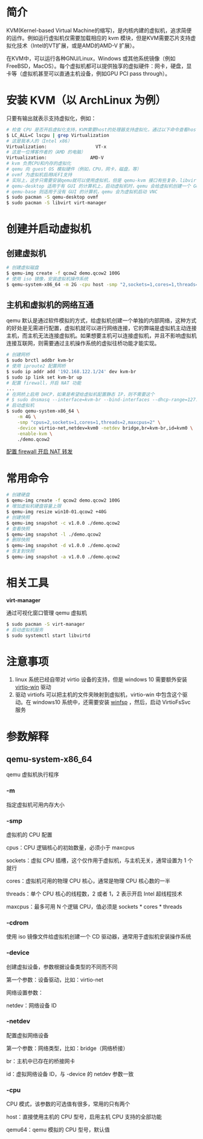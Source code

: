 # 简介

KVM(Kernel-based Virtual Machine的缩写)，是内核内建的虚拟机，追求简便的运作。例如运行虚拟机仅需要加载相应的 kvm 模块，但是KVM需要芯片支持虚拟化技术（Intel的VT扩展，或是AMD的AMD-V 扩展）。

在KVM中，可以运行各种GNU/Linux，Windows 或其他系统镜像（例如FreeBSD，MacOS）。每个虚拟机都可以提供独享的虚拟硬件：网卡，硬盘，显卡等（虚拟机甚至可以直通主机设备，例如GPU PCI pass through）。

# 安装 KVM（以 ArchLinux 为例）

只要有输出就表示支持虚拟化，例如：

```bash
# 检查 CPU 是否开启虚拟化支持，KVM需要host的处理器支持虚拟化，通过以下命令查看host是否支持
$ LC_ALL=C lscpu | grep Virtualization
# 这是我本人的（Intel x86）
Virtualization:                  VT-x
# 这是一位博客作者的（AMD 的电脑）
Virtualization:                AMD-V
# kvm 负责CPU和内存的虚拟化
# qemu 向 guest OS 模拟硬件（例如，CPU，网卡，磁盘，等）
# ovmf 为虚拟机启用UEFI支持
# 实际上，这步只需要安装qemu就可以使用虚拟机，但是 qemu-kvm 接口有些复杂，libvirt 和 virt-manager 让配置和管理虚拟机更便捷。
# qemu-desktop 适用于有 GUI 的计算机上，启动虚拟机时，qemu 会给虚拟机创建一个 GUI 窗口
# qemu-base 则适用于没有 GUI 的计算机，qemu 会为虚拟机启动 VNC
$ sudo pacman -S qemu-desktop ovmf
$ sudo pacman -S libvirt virt-manager
```

# 创建并启动虚拟机

## 创建虚拟机

```bash
# 创建虚拟磁盘
$ qemu-img create -f qcow2 demo.qcow2 100G
# 使用 iso 镜像，安装虚拟机操作系统
$ qemu-system-x86_64 -m 2G -cpu host -smp "2,sockets=1,cores=1,threads=2,maxcpus=2" -enable-kvm ./demo.qcow2 -cdrom ./demo.iso
```

## 主机和虚拟机的网络互通

qemu 默认是通过软件模拟的方式，给虚拟机创建一个单独的内部网络，这种方式的好处是无需进行配置，虚拟机就可以进行网络连接，它的弊端是虚拟机主动连接主机，而主机无法连接虚拟机。如果想要主机可以连接虚拟机，并且不影响虚拟机连接互联网，则需要通过主机操作系统的虚拟往桥功能才能实现。

```bash
# 创建网桥
$ sudo brctl addbr kvm-br
# 使用 iproute2 配置网桥
$ sudo ip addr add '192.168.122.1/24' dev kvm-br
$ sudo ip link set kvm-br up
# 配置 firewall，开启 NAT 功能
...
# 在网桥上启用 DHCP，如果是希望给虚拟机配置静态 IP，则不需要这个
# $ sudo dnsmasq --interface=kvm-br --bind-interfaces --dhcp-range=127.0.0.2,127.0.0.254
# 启动虚拟机
$ sudo qemu-system-x86_64 \
    -m 4G \
    -smp "cpus=2,sockets=1,cores=1,threads=2,maxcpus=2" \
    -device virtio-net,netdev=kvm0 -netdev bridge,br=kvm-br,id=kvm0 \
    -enable-kvm \
    ./demo.qcow2
```

[配置 firewall 开启 NAT 转发](../conventional/network-card.md)

# 常用命令

```bash
# 创建硬盘
$ qemu-img create -f qcow2 demo.qcow2 100G
# 增加虚拟机硬盘容量上限
$ qemu-img resize win10-01.qcow2 +40G
# 创建快照
$ qemu-img snapshot -c v1.0.0 ./demo.qcow2
# 查看快照
$ qemu-img snapshot -l ./demo.qcow2
# 删除快照
$ qemu-img snapshot -d v1.0.0 ./demo.qcow2
# 恢复到快照
$ qemu-img snapshot -a v1.0.0 ./demo.qcow2
```

# 相关工具

**virt-manager**

通过可视化窗口管理 qemu 虚拟机

```bash
$ sudo pacman -S virt-manager
# 启动虚拟机服务
$ sudo systemctl start libvirtd
```

# 注意事项

1. linux 系统已经自带对 virtio 设备的支持，但是 windows 10 需要额外安装 [virtio-win](https://github.com/virtio-win/virtio-win-pkg-scripts/blob/master/README.md) 驱动
1. 驱动 virtiofs 可以把主机的文件夹映射到虚拟机，virtio-win 中包含这个驱动。在 windows10 系统中，还需要安装 [winfsp](https://winfsp.dev/) ，然后，启动 VirtioFsSvc 服务

# 参数解释

## qemu-system-x86_64

qemu 虚拟机执行程序

### -m

指定虚拟机可用内存大小

### -smp

虚拟机的 CPU 配置

cpus：CPU 逻辑核心的初始数量，必须小于 maxcpus

sockets：虚拟 CPU 插槽，这个仅作用于虚拟机，与主机无关，通常设置为 1 个就行

cores：虚拟机可用的物理 CPU 核心，通常是物理 CPU 核心数的一半

threads：单个 CPU 核心的线程数，2 或者 1，2 表示开启 Intel 超线程技术

maxcpus：最多可用 N 个逻辑 CPU，值必须是 sockets \* cores \* threads

### -cdrom

使用 iso 镜像文件给虚拟机创建一个 CD 驱动器，通常用于虚拟机安装操作系统

### -device

创建虚拟设备，参数根据设备类型的不同而不同

第一个参数：设备驱动，比如：virtio-net

网络设置参数：

netdev：网络设备 ID

### -netdev

配置虚拟网络设备

第一个参数：网络类型，比如：bridge（网络桥接）

br：主机中已存在的桥接网卡

id：虚拟网络设备 ID，与 -device 的 netdev 参数一致

### -cpu

CPU 模式，该参数的可选值有很多，常用的只有两个

host：直接使用主机的 CPU 型号，启用主机 CPU 支持的全部功能

qemu64：qemu 模拟的 CPU 型号，默认值